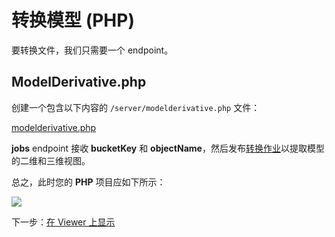 # 转换模型 (PHP)

要转换文件，我们只需要一个 endpoint。

## ModelDerivative.php

创建一个包含以下内容的 `/server/modelderivative.php` 文件：

[modelderivative.php](_snippets/viewmodels/php/modelderivative.php ':include :type=code php')

**jobs** endpoint 接收 **bucketKey** 和 **objectName**，然后发布[转换作业](https://forge.autodesk.com/en/docs/model-derivative/v2/reference/http/job-POST/)以提取模型的二维和三维视图。 

总之，此时您的 **PHP** 项目应如下所示：

![](_media/php/vs_code_allfiles.png)

下一步：[在 Viewer 上显示](/zh-CN/viewer/2legged/)